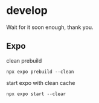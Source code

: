 # develop

Wait for it soon enough, thank you.

## Expo

clean prebuild

```
npx expo prebuild --clean
```

start expo with clean cache

```
npx expo start --clear
```
